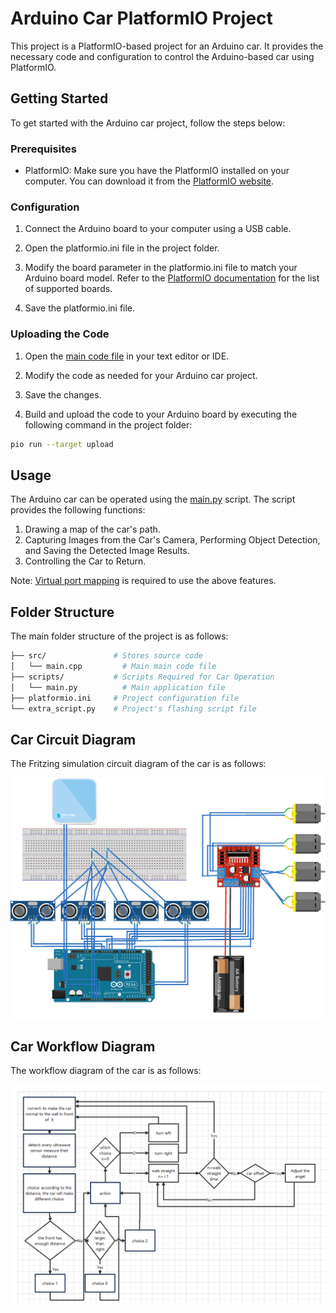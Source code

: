 # Arduino Car PlatformIO Project

This project is a PlatformIO-based project for an Arduino car. It provides the necessary code and configuration to control the Arduino-based car using PlatformIO.

## Getting Started

To get started with the Arduino car project, follow the steps below:

### Prerequisites

- PlatformIO: Make sure you have the PlatformIO installed on your computer. You can download it from the [PlatformIO website](https://platformio.org/).

### Configuration

1. Connect the Arduino board to your computer using a USB cable.

2. Open the platformio.ini file in the project folder.

3. Modify the board parameter in the platformio.ini file to match your Arduino board model. Refer to the [PlatformIO documentation](https://docs.platformio.org/en/latest/) for the list of supported boards.

4. Save the platformio.ini file.

### Uploading the Code

1. Open the [main code file](src/main.cpp) in your text editor or IDE.

2. Modify the code as needed for your Arduino car project.

3. Save the changes.

4. Build and upload the code to your Arduino board by executing the following command in the project folder:

```bash
pio run --target upload
```

## Usage

The Arduino car can be operated using the [main.py](scripts/main.py) script. The script provides the following functions:
1. Drawing a map of the car's path.
2. Capturing Images from the Car's Camera, Performing Object Detection, and Saving the Detected Image Results.
3. Controlling the Car to Return.

Note: [Virtual port mapping](images/virtual-port.png) is required to use the above features.

## Folder Structure

The main folder structure of the project is as follows:

```bash Stores project documentation
├── src/               # Stores source code
│   └── main.cpp         # Main main code file
├── scripts/           # Scripts Required for Car Operation
│   └── main.py          # Main application file    
├── platformio.ini     # Project configuration file
└── extra_script.py    # Project's flashing script file
```

## Car Circuit Diagram

The Fritzing simulation circuit diagram of the car is as follows:

![Circuit Diagram](images/circuit-diagram.png)

## Car Workflow Diagram

The workflow diagram of the car is as follows:

![Workflow Diagram](images/workflow-diagram.png)


